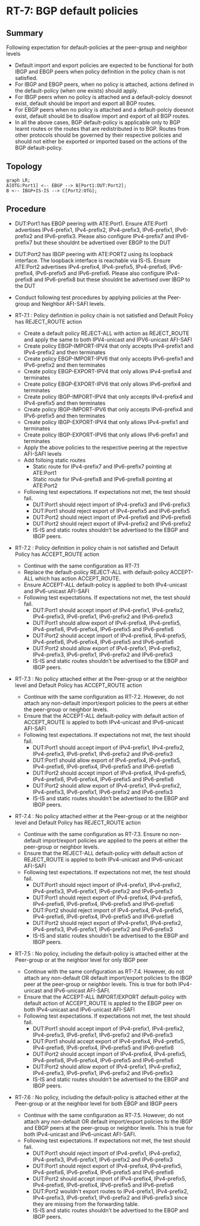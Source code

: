 # RT-7: BGP default policies

## Summary

Following expectation for default-policies at the peer-group and neighbor levels
*   Default import and export policies are expected to be functional for both IBGP and EBGP peers when policy definition in the policy chain is not satisfied.
*   For IBGP and EBGP peers, when no policy is attached, actions defined in the default-policy (when one exists) should apply.
*   For IBGP peers when no policy is attached and a default-polciy doesnot exist, default should be import and export all BGP routes.
*   For EBGP peers when no policy is attached and a default-polciy doesnot exist, default should be to disallow import and export of all BGP routes.
*   In all the above cases, BGP default-policy is applicable only to BGP learnt routes or the routes that are redistributed in to BGP. Routes from other protocols should be governed by their respective policies and should not either be exported or imported based on the actions of the BGP default-policy.
  
## Topology
```mermaid
graph LR; 
A[OTG:Port1] <-- EBGP --> B[Port1:DUT:Port2];
B <-- IBGP+IS-IS --> C[Port2:OTG];
```

## Procedure
* DUT:Port1 has EBGP peering with ATE:Port1. Ensure ATE:Port1 advertises IPv4-prefix1, IPv4-prefix2, IPv4-prefix3, IPv6-prefix1, IPv6-prefix2 and IPv6-prefix3. Please also configure IPv4-prefix7 and IPv6-prefix7 but these shouldnt be advertised over EBGP to the DUT
* DUT:Port2 has IBGP peering with ATE:PORT2 using its loopback interface. The loopback interface is reachable via IS-IS. Ensure ATE:Port2 advertises IPv4-prefix4, IPv4-prefix5, IPv4-prefix6, IPv6-prefix4, IPv6-prefix5 and IPv6-prefix6. Please also configure IPv4-prefix8 and IPv6-prefix8 but these shouldnt be advertised over IBGP to the DUT
* Conduct following test procedures by applying policies at the Peer-group and Neighbor AFI-SAFI levels.

* RT-7.1 : Policy definition in policy chain is not satisfied and Default Policy has REJECT_ROUTE action
  * Create a default policy REJECT-ALL with action as REJECT_ROUTE and apply the same to both IPV4-unicast and IPV6-unicast AFI-SAFI
  * Create policy EBGP-IMPORT-IPV4 that only accepts IPv4-prefix1 and IPv4-prefix2 and then terminates
  * Create policy EBGP-IMPORT-IPV6 that only accepts IPv6-prefix1 and IPv6-prefix2 and then terminates
  * Create policy EBGP-EXPORT-IPV4 that only allows IPv4-prefix4 and terminates
  * Create policy EBGP-EXPORT-IPV6 that only allows IPv6-prefix4 and terminates
  * Create policy IBGP-IMPORT-IPV4 that only accepts IPv4-prefix4 and IPv4-prefix5 and then terminates
  * Create policy IBGP-IMPORT-IPV6 that only accepts IPv6-prefix4 and IPv6-prefix5 and then terminates
  * Create policy IBGP-EXPORT-IPV4 that only allows IPv4-prefix1 and terminates
  * Create policy IBGP-EXPORT-IPV6 that only allows IPv6-prefix1 and terminates
  * Apply the above policies to the respective peering at the repective AFI-SAFI levels
  * Add folloing static routes
    * Static route for IPv4-prefix7 and IPv6-prefix7 pointing at ATE:Port1
    * Static route for IPv4-prefix8 and IPv6-prefix8 pointing at ATE:Port2
  * Following test expectations. If expectations not met, the test should fail.
    * DUT:Port1 should reject import of IPv4-prefix3 and IPv6-prefix3
    * DUT:Port1 should reject export of IPv4-prefix5 and IPv6-prefix5
    * DUT:Port2 should reject import of IPv4-prefix6 and IPv6-prefix6
    * DUT:Port2 should reject export of IPv4-prefix2 and IPv6-prefix2
    * IS-IS and static routes shouldn't be advertised to the EBGP and IBGP peers.

* RT-7.2 : Policy definition in policy chain is not satisfied and Default Policy has ACCEPT_ROUTE action  
  * Continue with the same configuration as RT-7.1
  * Replace the default-policy REJECT-ALL with default-policy ACCEPT-ALL which has action ACCEPT_ROUTE.
  * Ensure ACCEPT-ALL default-policy is applied to both IPv4-unicast and IPv6-unicast AFI-SAFI
  * Following test expectations. If expectations not met, the test should fail.
    * DUT:Port1 should accept import of IPv4-prefix1, IPv4-prefix2, IPv4-prefix3, IPv6-prefix1, IPv6-prefix2 and IPv6-prefix3
    * DUT:Port1 should allow export of IPv4-prefix4, IPv4-prefix5, IPv4-prefix6, IPv6-prefix4, IPv6-prefix5 and IPv6-prefix6
    * DUT:Port2 should accept import of IPv4-prefix4, IPv4-prefix5, IPv4-prefix6, IPv6-prefix4, IPv6-prefix5 and IPv6-prefix6
    * DUT:Port2 should allow export of IPv4-prefix1, IPv4-prefix2, IPv4-prefix3, IPv6-prefix1, IPv6-prefix2 and IPv6-prefix3
    * IS-IS and static routes shouldn't be advertised to the EBGP and IBGP peers.
      
* RT-7.3 : No policy attached either at the Peer-group or at the neighbor level and Default Policy has ACCEPT_ROUTE action
  * Continue with the same configuration as RT-7.2. However, do not attach any non-default import/export policies to the peers at either the peer-group or neighbor levels.
  * Ensure that the ACCEPT-ALL default-policy with default action of ACCEPT_ROUTE is appled to both IPv4-unicast and IPv6-unicast AFI-SAFI
  * Following test expectations. If expectations not met, the test should fail.
    * DUT:Port1 should accept import of IPv4-prefix1, IPv4-prefix2, IPv4-prefix3, IPv6-prefix1, IPv6-prefix2 and IPv6-prefix3
    * DUT:Port1 should allow export of IPv4-prefix4, IPv4-prefix5, IPv4-prefix6, IPv6-prefix4, IPv6-prefix5 and IPv6-prefix6
    * DUT:Port2 should accept import of IPv4-prefix4, IPv4-prefix5, IPv4-prefix6, IPv6-prefix4, IPv6-prefix5 and IPv6-prefix6
    * DUT:Port2 should allow export of IPv4-prefix1, IPv4-prefix2, IPv4-prefix3, IPv6-prefix1, IPv6-prefix2 and IPv6-prefix3
    * IS-IS and static routes shouldn't be advertised to the EBGP and IBGP peers.

* RT-7.4 : No policy attached either at the Peer-group or at the neighbor level and Default Policy has REJECT_ROUTE action
  * Continue with the same configuration as RT-7.3. Ensure no non-default import/export policies are applied to the peers at either the peer-group or neighbor levels.
  * Ensure that the REJECT-ALL default-policy with default action of REJECT_ROUTE is appled to both IPv4-unicast and IPv6-unicast AFI-SAFI
  * Following test expectations. If expectations not met, the test should fail.
    * DUT:Port1 should reject import of IPv4-prefix1, IPv4-prefix2, IPv4-prefix3, IPv6-prefix1, IPv6-prefix2 and IPv6-prefix3
    * DUT:Port1 should reject export of IPv4-prefix4, IPv4-prefix5, IPv4-prefix6, IPv6-prefix4, IPv6-prefix5 and IPv6-prefix6
    * DUT:Port2 should reject import of IPv4-prefix4, IPv4-prefix5, IPv4-prefix6, IPv6-prefix4, IPv6-prefix5 and IPv6-prefix6
    * DUT:Port2 should reject export of IPv4-prefix1, IPv4-prefix2, IPv4-prefix3, IPv6-prefix1, IPv6-prefix2 and IPv6-prefix3
    * IS-IS and static routes shouldn't be advertised to the EBGP and IBGP peers.

* RT-7.5 : No policy, including the default-policy is attached either at the Peer-group or at the neighbor level for only IBGP peer
  * Continue with the same configuration as RT-7.4. However, do not attach any non-default OR default import/export policies to the IBGP peer at the peer-group or neighbor levels. This is true for both IPv4-unicast and IPv6-unicast AFI-SAFI.
  * Ensure that the ACCEPT-ALL IMPORT/EXPORT default-policy with default action of ACCEPT_ROUTE is appled to the EBGP peer on both IPv4-unicast and IPv6-unicast AFI-SAFI
  * Following test expectations. If expectations not met, the test should fail.
    * DUT:Port1 should accept import of IPv4-prefix1, IPv4-prefix2, IPv4-prefix3, IPv6-prefix1, IPv6-prefix2 and IPv6-prefix3
    * DUT:Port1 should accept export of IPv4-prefix4, IPv4-prefix5, IPv4-prefix6, IPv6-prefix4, IPv6-prefix5 and IPv6-prefix6
    * DUT:Port2 should accept import of IPv4-prefix4, IPv4-prefix5, IPv4-prefix6, IPv6-prefix4, IPv6-prefix5 and IPv6-prefix6
    * DUT:Port2 should allow export of IPv4-prefix1, IPv4-prefix2, IPv4-prefix3, IPv6-prefix1, IPv6-prefix2 and IPv6-prefix3
    * IS-IS and static routes shouldn't be advertised to the EBGP and IBGP peers.
   
* RT-7.6 : No policy, including the default-policy is attached either at the Peer-group or at the neighbor level for both EBGP and IBGP peers
  * Continue with the same configuration as RT-7.5. However, do not attach any non-default OR default import/export policies to the IBGP and EBGP peers at the peer-group or neighbor levels. This is true for both IPv4-unicast and IPv6-unicast AFI-SAFI.
  * Following test expectations. If expectations not met, the test should fail.
    * DUT:Port1 should reject import of IPv4-prefix1, IPv4-prefix2, IPv4-prefix3, IPv6-prefix1, IPv6-prefix2 and IPv6-prefix3
    * DUT:Port1 should reject export of IPv4-prefix4, IPv4-prefix5, IPv4-prefix6, IPv6-prefix4, IPv6-prefix5 and IPv6-prefix6
    * DUT:Port2 should accept import of IPv4-prefix4, IPv4-prefix5, IPv4-prefix6, IPv6-prefix4, IPv6-prefix5 and IPv6-prefix6
    * DUT:Port2 wouldn't export routes to IPv4-prefix1, IPv4-prefix2, IPv4-prefix3, IPv6-prefix1, IPv6-prefix2 and IPv6-prefix3 since they are missing from the forwarding table.
    * IS-IS and static routes shouldn't be advertised to the EBGP and IBGP peers.


